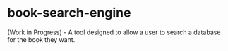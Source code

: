 # book-search-engine
(Work in Progress) - A tool designed to allow a user to search a database for the book they want.
